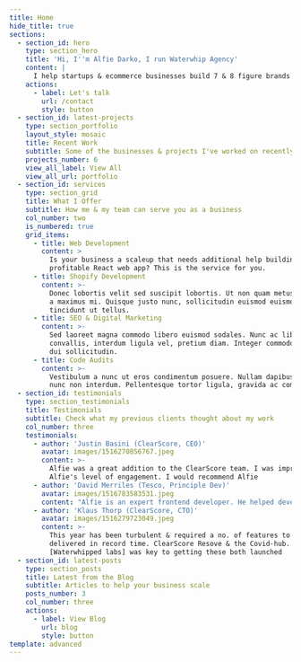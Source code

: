 ```yaml
---
title: Home
hide_title: true
sections:
  - section_id: hero
    type: section_hero
    title: 'Hi, I''m Alfie Darko, I run Waterwhip Agency'
    content: |
      I help startups & ecommerce businesses build 7 & 8 figure brands
    actions:
      - label: Let's talk
        url: /contact
        style: button
  - section_id: latest-projects
    type: section_portfolio
    layout_style: mosaic
    title: Recent Work
    subtitle: Some of the businesses & projects I've worked on recently
    projects_number: 6
    view_all_label: View All
    view_all_url: portfolio
  - section_id: services
    type: section_grid
    title: What I Offer
    subtitle: How me & my team can serve you as a business
    col_number: two
    is_numbered: true
    grid_items:
      - title: Web Development
        content: >
          Is your business a scaleup that needs additional help building a
          profitable React web app? This is the service for you.
      - title: Shopify Development
        content: >-
          Donec lobortis velit sed suscipit lobortis. Ut non quam metus. Nullam
          a maximus mi. Quisque justo nunc, sollicitudin euismod euismod at,
          tincidunt ut tellus.
      - title: SEO & Digital Marketing
        content: >-
          Sed laoreet magna commodo libero euismod sodales. Nunc ac libero
          convallis, interdum ligula vel, pretium diam. Integer commodo sem at
          dui sollicitudin.
      - title: Code Audits
        content: >-
          Vestibulum a nunc ut eros condimentum posuere. Nullam dapibus quis
          nunc non interdum. Pellentesque tortor ligula, gravida ac commodo eu.
  - section_id: testimonials
    type: section_testimonials
    title: Testimonials
    subtitle: Check what my previous clients thought about my work
    col_number: three
    testimonials:
      - author: 'Justin Basini (ClearScore, CEO)'
        avatar: images/1516270856767.jpeg
        content: >-
          Alfie was a great addition to the ClearScore team. I was impressed by
          Alfie's level of engagement. I would recommend Alfie
      - author: 'David Merriles (Tesco, Principle Dev)'
        avatar: images/1516783583531.jpeg
        content: "Alfie is an expert frontend developer. He helped develop and maintain the Tesco Grocery website, always coaxing the best from us.\_I recommend Alfie to any prospective client."
      - author: 'Klaus Thorp (ClearScore, CTO)'
        avatar: images/1516279723049.jpeg
        content: >-
          This year has been turbulent & required a no. of features to be
          delivered in record time. ClearScore Resove & the Covid-hub. Alfie
          [Waterwhipped labs] was key to getting these both launched
  - section_id: latest-posts
    type: section_posts
    title: Latest from the Blog
    subtitle: Articles to help your business scale
    posts_number: 3
    col_number: three
    actions:
      - label: View Blog
        url: blog
        style: button
template: advanced
---
```

